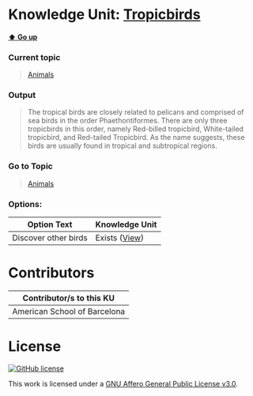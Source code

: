 # Knowledge Unit: [Tropicbirds](../../knowledge_units/animals/tropicbirds.md)

#### [:arrow_up: Go up](../../topics/animals.md)
### Current topic
> [Animals](../../topics/animals.md)
### Output
> The tropical birds are closely related to pelicans and comprised of sea birds in the order Phaethontiformes. There are only three tropicbirds in this order, namely Red-billed tropicbird, White-tailed tropicbird, and Red-tailed Tropicbird. As the name suggests, these birds are usually found in tropical and subtropical regions.
### Go to Topic
> [Animals](../../topics/animals.md)

### Options: 

| Option Text | Knowledge Unit |
| - | - |  
| Discover other birds  |  Exists ([View](../../knowledge_units/animals/discover-other-birds.md))  | 

# Contributors

| Contributor/s to this KU |
| - | 
| American School of Barcelona |

# License
[![GitHub license](https://img.shields.io/github/license/inbrainz/cerebro)](https://github.com/inbrainz/cerebro/blob/master/LICENSE)

This work is licensed under a [GNU Affero General Public License v3.0](https://www.gnu.org/licenses/agpl-3.0.txt).
